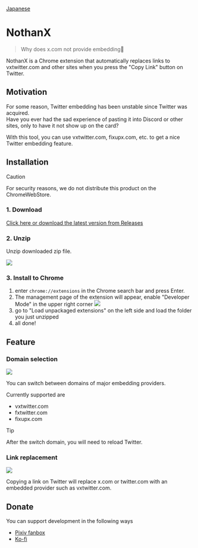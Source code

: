 [Japanese](README_JA.md)

# NothanX

> Why does x.com not provide embedding🤮

NothanX is a Chrome extension that automatically replaces links to vxtwitter.com and other sites when you press the "Copy Link" button on Twitter.

## Motivation

For some reason, Twitter embedding has been unstable since Twitter was acquired.      
Have you ever had the sad experience of pasting it into Discord or other sites, only to have it not show up on the card?

With this tool, you can use vxtwitter.com, fixupx.com, etc. to get a nice Twitter embedding feature.

## Installation

> [!CAUTION]    
> For security reasons, we do not distribute this product on the ChromeWebStore.

### 1. Download

[Click here or download the latest version from Releases]()

### 2. Unzip

Unzip downloaded zip file.

![](https://i.gyazo.com/b0bef63e650169658ab81784e3f16992.png)

### 3. Install to Chrome

1. enter `chrome://extensions` in the Chrome search bar and press Enter.
1. The management page of the extension will appear, enable "Developer Mode" in the upper right corner
![](https://i.gyazo.com/b8e300777ea5bff0e684c0cb729f3376.png)
1. go to "Load unpackaged extensions" on the left side and load the folder you just unzipped
1. all done!

## Feature

### Domain selection

![](https://i.gyazo.com/df417d764737c26c5bb3a347ccf6f3f1.png)

You can switch between domains of major embedding providers.

Currently supported are

- vxtwitter.com
- fxtwitter.com
- fixupx.com

> [!TIP]       
> After the switch domain, you will need to reload Twitter.

### Link replacement

![](https://i.gyazo.com/8d7224bf644f53b3eab3a47a6201fb6c.png)

Copying a link on Twitter will replace x.com or twitter.com with an embedded provider such as vxtwitter.com.

## Donate

You can support development in the following ways      

- [Pixiv fanbox](https://minato86.fanbox.cc)
- [Ko-fi](https://ko-fi.com/minato86)